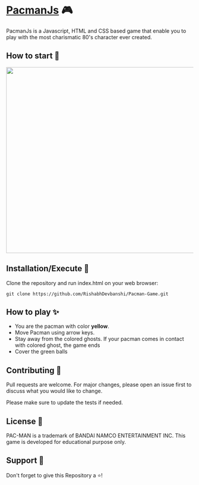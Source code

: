 # [PacmanJs](https://rishabhdevbanshi.github.io/Pacman-Game/)  :video_game:

PacmanJs is a Javascript, HTML and CSS based game that enable you to play with the most charismatic 80's character ever created.


## How to start :triangular_flag_on_post:
<img src="https://github.com/bhavesh1129/Pacman-Game/blob/master/assets/images/PacmanImage.PNG" width="600" height="500">

## Installation/Execute :beginner:

Clone the repository and run index.html on your web browser:

```
git clone https://github.com/RishabhDevbanshi/Pacman-Game.git
```

## How to play :sparkles:
<ul>
<li>You are the pacman with color <b>yellow</b>.</li>
<li>Move Pacman using arrow keys.</li>
<li>Stay away from the colored ghosts. If your pacman comes in contact with colored ghost, the game ends</li>
<li>Cover the green balls</li>
</ul>

## Contributing :two_men_holding_hands:

Pull requests are welcome. For major changes, please open an issue first to discuss what you would like to change.

Please make sure to update the tests if needed.

## License :ledger:

PAC-MAN is a trademark of BANDAI NAMCO ENTERTAINMENT INC.
This game is developed for educational purpose only.

## Support :raised_hands:
 Don't forget to give this Repository a :star:! 
